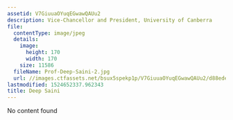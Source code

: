 ```yaml
---
assetid: V7GiuuaOYuqEGwawQAUu2
description: Vice-Chancellor and President, University of Canberra
file:
  contentType: image/jpeg
  details:
    image:
      height: 170
      width: 170
    size: 11586
  fileName: Prof-Deep-Saini-2.jpg
  url: //images.ctfassets.net/bsux5spekp1p/V7GiuuaOYuqEGwawQAUu2/d88ede44aafe4b589fde863b9c11f1f9/Prof-Deep-Saini-2.jpg
lastmodified: 1524652337.962343
title: Deep Saini
---
```

No content found
